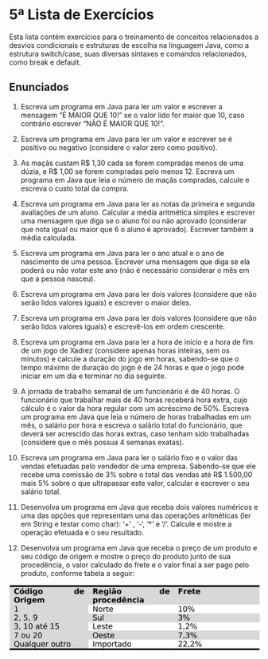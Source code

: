 # 5ª Lista de Exercícios
Esta lista contém exercícios para o treinamento de conceitos relacionados a desvios condicionais e estruturas de escolha na linguagem Java, como a estrutura switch/case, suas diversas sintaxes e comandos relacionados, como break e default.
## Enunciados
1) Escreva um programa em Java para ler um valor e escrever a mensagem “É MAIOR QUE 10!” se o valor lido for maior que 10, caso contrário escrever “NÃO É MAIOR QUE 10!”.

2) Escreva um programa em Java para ler um valor e escrever se é positivo ou negativo (considere o valor zero como positivo).

3) As maçãs custam R$ 1,30 cada se forem compradas menos de uma dúzia, e R$ 1,00 se forem compradas pelo menos 12. Escreva um programa em Java que leia o número de maçãs compradas, calcule e escreva o custo total da compra.

4) Escreva um programa em Java para ler as notas da primeira e segunda avaliações de um aluno. Calcular a média aritmética simples e escrever uma mensagem que diga se o aluno foi ou não aprovado (considerar que nota igual ou maior que 6 o aluno é aprovado). Escrever também a média calculada.

5) Escreva um programa em Java para ler o ano atual e o ano de nascimento de uma pessoa. Escrever uma mensagem que diga se ela poderá ou não votar este ano (não é necessário considerar o mês em que a pessoa nasceu).

6) Escreva um programa em Java para ler dois valores (considere que não serão lidos valores iguais) e escrever o maior deles.

7) Escreva um programa em Java para ler dois valores (considere que não serão lidos valores iguais) e escrevê-los em ordem crescente.

8) Escreva um programa em Java para ler a hora de início e a hora de fim de um jogo de Xadrez (considere apenas horas inteiras, sem os minutos) e calcule a duração do jogo em horas, sabendo-se que o tempo máximo de duração do jogo é de 24 horas e que o jogo pode iniciar em um dia e terminar no dia seguinte.

9) A jornada de trabalho semanal de um funcionário é de 40 horas. O funcionário que trabalhar mais de 40 horas receberá hora extra, cujo cálculo é o valor da hora regular com um acréscimo de 50%. Escreva um programa em Java que leia o número de horas trabalhadas em um mês, o salário por hora e escreva o salário total do funcionário, que deverá ser acrescido das horas extras, caso tenham sido trabalhadas (considere que o mês possua 4 semanas exatas).

10) Escreva um programa em Java para ler o salário fixo e o valor das vendas efetuadas pelo vendedor de uma empresa. Sabendo-se que ele recebe uma comissão de 3% sobre o total das vendas até R$ 1.500,00 mais 5% sobre o que ultrapassar este valor, calcular e escrever o seu salário total.

11) Desenvolva um programa em Java que receba dois valores numéricos e uma das opções que representam uma das operações aritméticas (ler em String e testar como char): ‘+’ , ‘-‘, ‘*’ e ‘/’. Calcule e mostre a operação efetuada e o seu resultado.

12) Desenvolva um programa em Java que receba o preço de um produto e seu código de origem e mostre o preço do produto junto de sua procedência, o valor calculado do frete e o valor final a ser pago pelo produto, conforme tabela a seguir:

![Cálculo](../img/Lista5-Exercicio12.jpg)